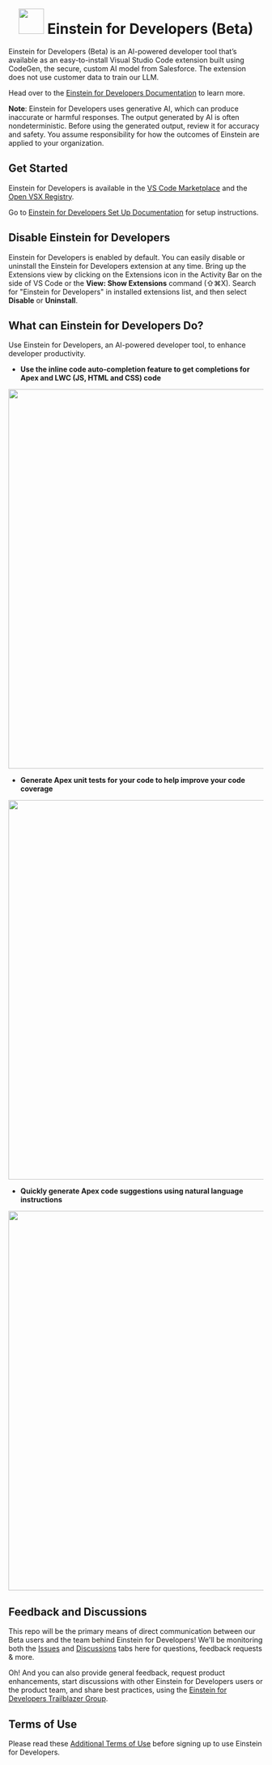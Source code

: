 <div align=center>

# <img src="https://github.com/forcedotcom/Einstein-GPT-for-Developers/blob/main/images/einstein-thumb.jpeg" width="50"> Einstein for Developers (Beta)

</div>

Einstein for Developers (Beta) is an AI-powered developer tool that’s available as an easy-to-install Visual Studio Code extension built using CodeGen, the secure, custom AI model from Salesforce. The extension does not use customer data to train our LLM. 

Head over to the [Einstein for Developers Documentation](https://developer.salesforce.com/tools/vscode/en/einstein/einstein-overview) to learn more.

**Note**: Einstein for Developers uses generative AI, which can produce inaccurate or harmful responses. The output generated by AI is often nondeterministic. Before using the generated output, review it for accuracy and safety. You assume responsibility for how the outcomes of Einstein are applied to your organization.

## Get Started

Einstein for Developers is available in the [VS Code Marketplace](https://marketplace.visualstudio.com/items?itemName=salesforce.salesforcedx-einstein-gpt) and the [Open VSX Registry](https://open-vsx.org/extension/salesforce/salesforcedx-einstein-gpt).

Go to [Einstein for Developers Set Up Documentation](https://developer.salesforce.com/tools/vscode/en/einstein/einstein-setup) for setup instructions.

## Disable Einstein for Developers
Einstein for Developers is enabled by default. You can easily disable or uninstall the Einstein for Developers extension at any time. Bring up the Extensions view by clicking on the Extensions icon in the Activity Bar on the side of VS Code or the **View: Show Extensions** command (⇧⌘X). Search for "Einstein for Developers" in installed extensions list, and then select **Disable** or **Uninstall**.


## What can Einstein for Developers Do?

Use Einstein for Developers, an AI-powered developer tool, to enhance developer productivity.

* **Use the inline code auto-completion feature to get completions for Apex and LWC (JS, HTML and CSS) code**

<div align=center>
<img src="https://github.com/forcedotcom/Einstein-GPT-for-Developers/blob/main/images/einstein-inline-autocomplete.gif" width="750">
</div>
  
* **Generate Apex unit tests for your code to help improve your code coverage**

<div align=center>
<img src="https://github.com/forcedotcom/Einstein-GPT-for-Developers/blob/main/images/einstein-tcg.gif" width="750">
</div>

* **Quickly generate Apex code suggestions using natural language instructions**

<div align=center>
<img src="https://github.com/forcedotcom/Einstein-GPT-for-Developers/blob/main/images/einstein-sidebar.gif" width="750">
</div>


## Feedback and Discussions
This repo will be the primary means of direct communication between our Beta users and the team behind Einstein for Developers! We'll be monitoring both the [Issues](https://github.com/forcedotcom/Einstein-GPT-for-Developers/issues) and [Discussions](https://github.com/forcedotcom/Einstein-GPT-for-Developers/discussions) tabs here for questions, feedback requests & more. 

Oh! And you can also provide general feedback, request product enhancements, start discussions with other Einstein for Developers users or the product team, and share best practices, using the [Einstein for Developers Trailblazer Group](https://trailhead.salesforce.com/trailblazer-community/groups/0F94V000000oRJs?tab=discussion&sort=LAST_MODIFIED_DATE_DESC).







## Terms of Use

Please read these [Additional Terms of Use](https://developer.salesforce.com/tools/vscode/en/einstein/einstein-termsofuse) before signing up to use Einstein for Developers.
